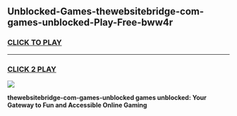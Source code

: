 
## Unblocked-Games-thewebsitebridge-com-games-unblocked-Play-Free-bww4r
<h3>
<a href="https://premium76.site?title=thewebsitebridge-com-games-unblocked&ref=09A">CLICK TO PLAY</a></h3>
<hr>

<h3>
<a href="https://premium76.site?title=thewebsitebridge-com-games-unblocked&ref=09A">CLICK 2 PLAY</a>
  
</h3>

<a href="https://premium76.site?title=thewebsitebridge-com-games-unblocked&ref=09A"><img src="https://clearcache.store/games.png"></a>


**thewebsitebridge-com-games-unblocked games unblocked: Your Gateway to Fun and Accessible Online Gaming**
